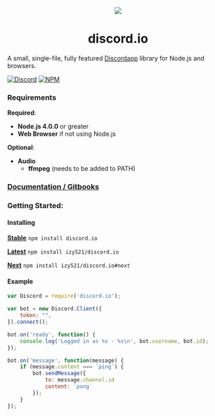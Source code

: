 
<p align="center"><img src="http://i.imgur.com/kFzW7Uo.png"></p>
<h1 align="center">discord.io</h1>

A small, single-file, fully featured [Discordapp](https://discordapp.com) library for Node.js and browsers.

[![Discord](https://discordapp.com/api/guilds/66192955777486848/widget.png)](https://discord.gg/0MvHMfHcTKVVmIGP) [![NPM](https://img.shields.io/npm/v/discord.io.svg)](https://img.shields.io/npm/v/gh-badges.svg)

### Requirements
**Required**:
* **Node.js 4.0.0** or greater
* **Web Browser** if not using Node.js

**Optional**:
* **Audio**
    * **ffmpeg** (needs to be added to PATH)
    
### [Documentation / Gitbooks](https://izy521.gitbooks.io/discord-io/content/)

### Getting Started:

#### Installing
**[Stable](https://www.npmjs.com/package/discord.io)**
`npm install discord.io`

**[Latest](https://github.com/izy521/discord.io)**
`npm install izy521/discord.io`

**[Next](https://github.com/izy521/discord.io/tree/next)**
`npm install izy521/discord.io#next`

#### Example
```javascript
var Discord = require('discord.io');

var bot = new Discord.Client({
    token: "",
}).connect();

bot.on('ready', function() {
    console.log('Logged in as %s - %s\n', bot.username, bot.id);
});

bot.on('message', function(message) {
    if (message.content === `ping`) {
        bot.sendMessage({
            to: message.channel.id
            content: `pong`
        });
    }
});
```
